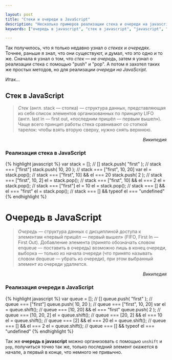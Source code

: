 ```yaml
---

layout: post
title: "Стеки и очереди в JavaScript"
description: "Несколько примеров реализации стека и очереди на javascript"
keywords: ["очередь в javascript", "стек в javascript", "javascript", "стек", "очередь", "js"]

---
```



Так получилось, что я только недавно узнал о _стеках_ и _очередях_. Точнее, раньше 
я знал, что они существуют, и думал, что это одно и то же. Сначала я узнал о том,
что _стек_ — _не очередь_, затем я узнал о реализации стека
с помощью "push" и "pop". А потом я захотел таких же простых методов, 
но для реализации _очереди на JavaScript_.

Итак...

## Стек в JavaScript

> _Стек_ (англ. stack — стопка) — структура данных, представляющая из себя список
элементов организованных по принципу LIFO (англ. last in — first out, «последним
пришёл — первым вышел»).
Чаще всего принцип работы стека сравнивают со стопкой тарелок: чтобы взять вторую
сверху, нужно снять верхнюю.

<div style="text-align:right;font-style:italic;">Википедия</div>

### Реализация стека в JavaScript

{% highlight javascript %}
var stack = [];        // []
stack.push( "first" ); // stack === ["first"]
stack.push( 10, 20 );  // stack === ["first", 10, 20]
var el = stack.pop();  // stack === ["first", 10] && el === 20
stack.push( 2 );       // stack === ["first", 10, 2]
el = stack.pop();      // stack === ["first", 10] && el === 2
el = stack.pop();      // stack === ["first"] el = 10
el = stack.pop();      // stack === [] && el === "first"
el = stack.pop();      // stack === [] && typeof el === "undefined"
{% endhighlight %}


# Очередь в JavaScript

> _Очередь_ — структура данных с дисциплиной доступа к элементам «первый пришёл — 
  первый вышел» (FIFO, First In — First Out). Добавление элемента (принято
  обозначать словом enqueue — поставить в очередь) возможно лишь в конец
  очереди, выборка — только из начала очереди (что принято называть словом
  dequeue — убрать из очереди), при этом выбранный элемент из очереди удаляется.

<div style="text-align:right;font-style:italic;">Википедия</div>

### Реализация очереди в JavaScript

{% highlight javascript %}
var queue = [];         // []
queue.push( "first" );  // queue === ["first"]
queue.push( 10, 20 );   // queue === ["first", 10, 20]
var el = queue.shift(); // queue === [10, 20] && el === "first"
queue.push( 2 );        // queue === [10, 20, 2]
el = queue.shift();     // queue === [20, 2] && el === 10
el = queue.shift();     // queue === [2] && el === 20
el = queue.shift();     // queue === [] && el === 2
el = queue.shift();     // queue === [] && typeof el === "undefined"
{% endhighlight %}

Так же **очередь в javascript** можно организовать с помощью `unshift` и `pop`,
получиться точно так же, только последний элемент окажется в начале, а первый
в конце, что немного не привычно.